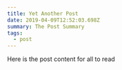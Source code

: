 ```yaml
---
title: Yet Another Post
date: 2019-04-09T12:52:03.698Z
summary: The Post Summary
tags:
  - post
---
```

Here is the post content for all to read
